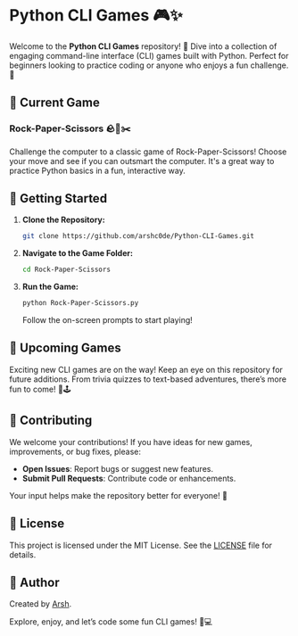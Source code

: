# Python CLI Games 🎮✨

Welcome to the **Python CLI Games** repository! 🎉 Dive into a collection of engaging command-line interface (CLI) games built with Python. Perfect for beginners looking to practice coding or anyone who enjoys a fun challenge. 🚀

## 🌟 Current Game

### **Rock-Paper-Scissors** 🪨📃✂️

Challenge the computer to a classic game of Rock-Paper-Scissors! Choose your move and see if you can outsmart the computer. It's a great way to practice Python basics in a fun, interactive way.

## 🚀 Getting Started

1. **Clone the Repository:**

   ```bash
   git clone https://github.com/arshc0de/Python-CLI-Games.git
   ```

2. **Navigate to the Game Folder:**

   ```bash
   cd Rock-Paper-Scissors
   ```

3. **Run the Game:**

   ```bash
   python Rock-Paper-Scissors.py
   ```

   Follow the on-screen prompts to start playing!

## 🔮 Upcoming Games

Exciting new CLI games are on the way! Keep an eye on this repository for future additions. From trivia quizzes to text-based adventures, there’s more fun to come! 🎲🕹️

## 🤝 Contributing

We welcome your contributions! If you have ideas for new games, improvements, or bug fixes, please:

- **Open Issues**: Report bugs or suggest new features.
- **Submit Pull Requests**: Contribute code or enhancements.

Your input helps make the repository better for everyone! 🌟

## 📜 License

This project is licensed under the MIT License. See the [LICENSE](LICENSE) file for details.

## 👤 Author

Created by [Arsh](https://github.com/arshc0de).

Explore, enjoy, and let’s code some fun CLI games! 🎉💻
